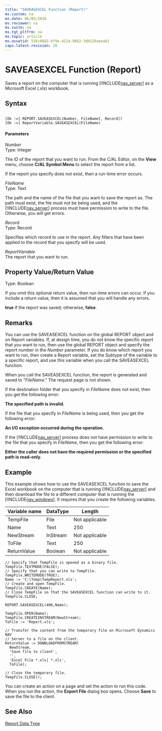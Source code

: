 ```yaml
---
title: "SAVEASEXCEL Function (Report)"
ms.custom: na
ms.date: 06/05/2016
ms.reviewer: na
ms.suite: na
ms.tgt_pltfrm: na
ms.topic: article
ms.assetid: 536c0682-bf9e-4214-98b2-3db528aeeab1
caps.latest.revision: 20
---
```

# SAVEASEXCEL Function (Report)
Saves a report on the computer that is running [!INCLUDE[nav_server](../dynamics-nav/includes/nav_server_md.md)] as a Microsoft Excel \(.xls\) workbook.  
  
## Syntax  
  
```  
  
[Ok :=] REPORT.SAVEASEXCEL(Number, FileName[, Record])  
[Ok :=] ReportVariable.SAVEASEXCEL(FileName)  
```  
  
#### Parameters  
 *Number*  
 Type: Integer  
  
 The ID of the report that you want to run. From the C\/AL Editor, on the **View** menu, choose **C\/AL Symbol Menu** to select the report from a list.  
  
 If the report you specify does not exist, then a run\-time error occurs.  
  
 *FileName*  
 Type: Text  
  
 The path and the name of the file that you want to save the report as. The path must exist, the file must not be being used, and the [!INCLUDE[nav_server](../dynamics-nav/includes/nav_server_md.md)] process must have permission to write to the file. Otherwise, you will get errors.  
  
 *Record*  
 Type: Record  
  
 Specifies which record to use in the report. Any filters that have been applied to the record that you specify will be used.  
  
 *ReportVariable*  
 The report that you want to run.  
  
## Property Value\/Return Value  
 Type: Boolean  
  
 If you omit this optional return value, then run\-time errors can occur. If you include a return value, then it is assumed that you will handle any errors.  
  
 **true** if the report was saved; otherwise, **false**.  
  
## Remarks  
 You can use the SAVEASEXCEL function on the global REPORT object and on Report variables. If, at design time, you do not know the specific report that you want to run, then use the global REPORT object and specify the report number in the *Number* parameter. If you do know which report you want to run, then create a Report variable, set the Subtype of the variable to a specific report, and use this variable when you call the SAVEASEXCEL function.  
  
 When you call the SAVEASEXCEL function, the report is generated and saved to "*FileName*." The request page is not shown.  
  
 If the destination folder that you specify in *FileName* does not exist, then you get the following error:  
  
 **The specified path is invalid.**  
  
 If the file that you specify in *FileName* is being used, then you get the following error:  
  
 **An I\/O exception occurred during the operation.**  
  
 If the [!INCLUDE[nav_server](../dynamics-nav/includes/nav_server_md.md)] process does not have permission to write to the file that you specify in *FileName*, then you get the following error:  
  
 **Either the caller does not have the required permission or the specified path is read\-only.**  
  
## Example  
 This example shows how to use the SAVEASEXCEL function to save the Excel workbook on the computer that is running [!INCLUDE[nav_server](../dynamics-nav/includes/nav_server_md.md)] and then download the file to a different computer that is running the [!INCLUDE[nav_windows](../dynamics-nav/includes/nav_windows_md.md)]. It requires that you create the following variables.  
  
|Variable name|DataType|Length|  
|-------------------|--------------|------------|  
|TempFile|File|Not applicable|  
|Name|Text|250|  
|NewStream|InStream|Not applicable|  
|ToFile|Text|250|  
|ReturnValue|Boolean|Not applicable|  
  
```  
// Specify that TempFile is opened as a binary file.  
TempFile.TEXTMODE(FALSE);  
// Specify that you can write to TempFile.  
TempFile.WRITEMODE(TRUE);  
Name := 'C:\Temp\TempReport.xls';  
// Create and open TempFile.  
TempFile.CREATE(Name);  
// Close TempFile so that the SAVEASEXCEL function can write to it.  
TempFile.CLOSE;  
  
REPORT.SAVEASEXCEL(406,Name);  
  
TempFile.OPEN(Name);  
TempFile.CREATEINSTREAM(NewStream);  
ToFile := 'Report.xls';  
  
// Transfer the content from the temporary file on Microsoft Dynamics NAV  
// Server to a file on the client.  
ReturnValue := DOWNLOADFROMSTREAM(  
  NewStream,  
  'Save file to client',  
  '',  
  'Excel File *.xls| *.xls',  
  ToFile);  
  
// Close the temporary file.  
TempFile.CLOSE();  
```  
  
 You can create an action on a page and set the action to run this code. When you run the action, the **Export File** dialog box opens. Choose **Save** to save the file to the client.  
  
## See Also  
 [Report Data Type](../dynamics-nav/Report-Data-Type.md)